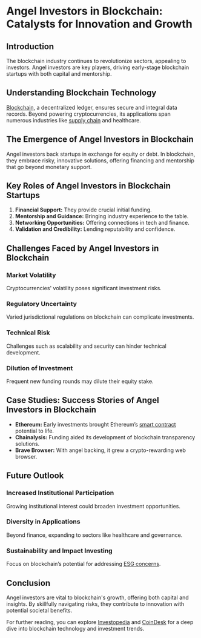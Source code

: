 # Angel Investors in Blockchain: Catalysts for Innovation and Growth

## Introduction

The blockchain industry continues to revolutionize sectors, appealing to investors. Angel investors are key players, driving early-stage blockchain startups with both capital and mentorship.

## Understanding Blockchain Technology

[Blockchain](https://www.license-token.com/wiki/what-is-blockchain), a decentralized ledger, ensures secure and integral data records. Beyond powering cryptocurrencies, its applications span numerous industries like [supply chain](https://www.license-token.com/wiki/walmart-s-blockchain-for-supply-chain-transparency) and healthcare.

## The Emergence of Angel Investors in Blockchain

Angel investors back startups in exchange for equity or debt. In blockchain, they embrace risky, innovative solutions, offering financing and mentorship that go beyond monetary support.

## Key Roles of Angel Investors in Blockchain Startups

1. **Financial Support:** They provide crucial initial funding.  
2. **Mentorship and Guidance:** Bringing industry experience to the table.  
3. **Networking Opportunities:** Offering connections in tech and finance.  
4. **Validation and Credibility:** Lending reputability and confidence.

## Challenges Faced by Angel Investors in Blockchain

### Market Volatility

Cryptocurrencies' volatility poses significant investment risks.

### Regulatory Uncertainty

Varied jurisdictional regulations on blockchain can complicate investments.

### Technical Risk

Challenges such as scalability and security can hinder technical development.

### Dilution of Investment

Frequent new funding rounds may dilute their equity stake.

## Case Studies: Success Stories of Angel Investors in Blockchain

- **Ethereum:** Early investments brought Ethereum’s [smart contract](https://www.license-token.com/wiki/smart-contracts-on-blockchain) potential to life.
- **Chainalysis:** Funding aided its development of blockchain transparency solutions.  
- **Brave Browser:** With angel backing, it grew a crypto-rewarding web browser.

## Future Outlook

### Increased Institutional Participation

Growing institutional interest could broaden investment opportunities.

### Diversity in Applications

Beyond finance, expanding to sectors like healthcare and governance.

### Sustainability and Impact Investing

Focus on blockchain’s potential for addressing [ESG concerns](https://www.license-token.com/wiki/sustainable-blockchain-practices).

## Conclusion

Angel investors are vital to blockchain's growth, offering both capital and insights. By skillfully navigating risks, they contribute to innovation with potential societal benefits.

For further reading, you can explore [Investopedia](https://www.investopedia.com) and [CoinDesk](https://www.coindesk.com) for a deep dive into blockchain technology and investment trends.